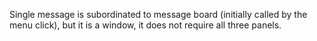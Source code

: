 Single message is subordinated to message board (initially called by the menu click), but it is a window, it does not require all three panels.
